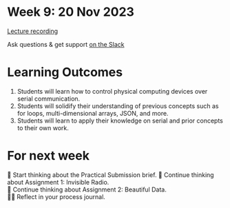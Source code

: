 # Week 9: 20 Nov 2023

[Lecture recording](https://ual.cloud.panopto.eu/Panopto/Pages/Viewer.aspx?id=72de559d-33dd-48ae-9fad-b08500de4bed)  

Ask questions & get support [on the Slack](https://ual-cci.slack.com/)

# Learning Outcomes

1. Students will learn how to control physical computing devices over serial communication.
1. Students will solidify their understanding of previous concepts such as for loops, multi-dimensional arrays, JSON, and more.
1. Students will learn to apply their knowledge on serial and prior concepts to their own work.

# For next week

💭 Start thinking about the Practical Submission brief.
💭 Continue thinking about Assignment 1: Invisible Radio.  
💭 Continue thinking about Assignment 2: Beautiful Data.  
✍🏼 Reflect in your process journal.
